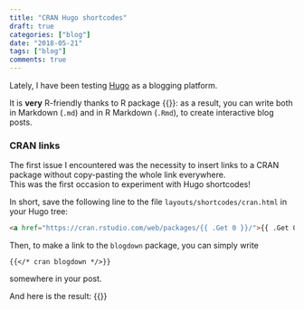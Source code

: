 ```yaml
---
title: "CRAN Hugo shortcodes"
draft: true
categories: ["blog"]
date: "2018-05-21"
tags: ["blog"]
comments: true
---
```


Lately, I have been testing [Hugo](https://gohugo.io/) as a blogging platform.

It is **very** R-friendly thanks to R package {{<cran blogdown>}}: as a result, you can write both in Markdown (`.md`) and in R Markdown (`.Rmd`), to create interactive blog posts.

### CRAN links

The first issue I encountered was the necessity to insert links to a CRAN package without copy-pasting the whole link everywhere.    
This was the first occasion to experiment with Hugo shortcodes!

In short, save the following line to the file `layouts/shortcodes/cran.html` in your Hugo tree:

```html
<a href="https://cran.rstudio.com/web/packages/{{ .Get 0 }}/">{{ .Get 0 }}</a>
```

Then, to make a link to the `blogdown` package, you can simply write

```golang
{{</* cran blogdown */>}}
```
somewhere in your post.    

And here is the result: {{<cran blogdown>}}

